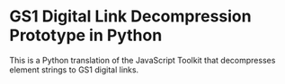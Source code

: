 # GS1 Digital Link Decompression Prototype in Python
This is a Python translation of the JavaScript Toolkit that decompresses element strings to GS1 digital links.
